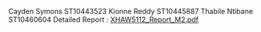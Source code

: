 Cayden Symons ST10443523
Kionne Reddy ST10445887
Thabile Ntibane ST10460604
Detailed Report : [XHAW5112_Report_M2.pdf](https://github.com/user-attachments/files/17618495/XHAW5112_Report_M2.pdf)

